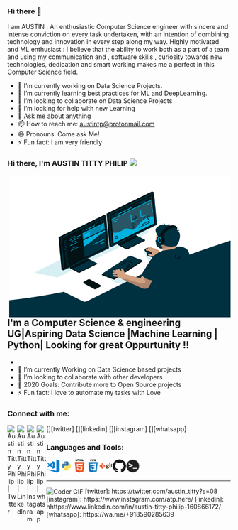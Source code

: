 ### Hi there 👋

I am AUSTIN . An enthusiastic Computer Science engineer with sincere and intense conviction on every task undertaken, with an intention of combining technology and  innovation in every step along my way. Highly motivated and ML enthusiast : I believe that the ability to work both as a part of a team and using my communication and , software skills , curiosity towards new technologies, dedication and smart working makes me a perfect in this Computer Science field.


- 🔭 I’m currently working on Data Science Projects.
- 🌱 I’m currently learning best practices for ML and DeepLearning.
- 👯 I’m looking to collaborate on Data Science Projects
- 🤔 I’m looking for help with new Learning
- 💬 Ask me about anything 
- 📫 How to reach me: austintp@protonmail.com
- 😄 Pronouns: Come ask Me!
- ⚡ Fun fact: I am very friendly




### Hi there, I'm AUSTIN TITTY PHILIP <img src="https://media.giphy.com/media/hvRJCLFzcasrR4ia7z/giphy.gif" width="30px">


  <img align="right" alt="GIF" src="https://github.com/Arbazkhan4712/Arbazkhan4712/blob/main/code.gif?raw=true" width="500" height="320" />


## I'm a  Computer Science & engineering UG|Aspiring Data Science |Machine Learning | Python| Looking for great Oppurtunity !!

-  
- 🌱 I’m currently Working on Data Science based projects
- 👯 I’m looking to collaborate with other developers
- 🥅 2020 Goals: Contribute more to Open Source projects
- ⚡ Fun fact: I love to automate my tasks with Love 

### Connect with me:

[<img align="left" alt="Austin Titty Philip | Twitter" width="22px" src="https://cdn.jsdelivr.net/npm/simple-icons@v3/icons/twitter.svg" />][twitter]
[<img align="left" alt="Austin Titty Philip | LinkedIn" width="22px" src="https://cdn.jsdelivr.net/npm/simple-icons@v3/icons/linkedin.svg" />][linkedin]
[<img align="left" alt="Austin Titty Philip | Instagram" width="22px" src="https://cdn.jsdelivr.net/npm/simple-icons@v3/icons/instagram.svg" />][instagram]
[<img align="left" alt="Austin Titty Philip  | whatsapp" width="22px" src="https://cdn.jsdelivr.net/npm/simple-icons@v3/icons/whatsapp.svg" />][whatsapp]
<br />

### Languages and Tools:

<img align="left" alt="Visual Studio Code" width="30px" src="https://raw.githubusercontent.com/github/explore/80688e429a7d4ef2fca1e82350fe8e3517d3494d/topics/visual-studio-code/visual-studio-code.png" />
<img align="left" alt="python" width="30px" src="https://raw.githubusercontent.com/github/explore/80688e429a7d4ef2fca1e82350fe8e3517d3494d/topics/python/python.png" />
<img align="left" alt="HTML5" width="30px" src="https://raw.githubusercontent.com/github/explore/80688e429a7d4ef2fca1e82350fe8e3517d3494d/topics/html/html.png" />
<img align="left" alt="CSS3" width="30px" src="https://raw.githubusercontent.com/github/explore/80688e429a7d4ef2fca1e82350fe8e3517d3494d/topics/css/css.png" />
<img align="left" alt="Git" width="30px" src="https://raw.githubusercontent.com/github/explore/80688e429a7d4ef2fca1e82350fe8e3517d3494d/topics/git/git.png" />
<img align="left" alt="GitHub" width="30px" src="https://raw.githubusercontent.com/github/explore/78df643247d429f6cc873026c0622819ad797942/topics/github/github.png" />
<img align="left" alt="Terminal" width="30px" src="https://raw.githubusercontent.com/github/explore/80688e429a7d4ef2fca1e82350fe8e3517d3494d/topics/terminal/terminal.png" />

<br />
<br />

---


<img align="center" src="https://media.giphy.com/media/SWoSkN6DxTszqIKEqv/giphy.gif" alt="Coder GIF" width="500" height="400" />
[twitter]: https://twitter.com/austin_titty?s=08
[instagram]: https://www.instagram.com/atp.here/
[linkedin]: hhttps://www.linkedin.com/in/austin-titty-philip-160866172/
[whatsapp]: https://wa.me/+918590285639
